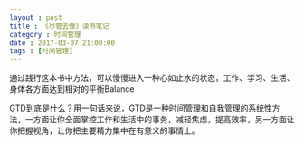 ```yaml
---
layout : post
title : 《尽管去做》读书笔记
category : 时间管理
date : 2017-03-07 21:00:00
tags : [时间管理]
---
```



通过践行这本书中方法，可以慢慢进入一种心如止水的状态，工作、学习、生活、身体各方面达到相对的平衡Balance

GTD到底是什么？用一句话来说，GTD是一种时间管理和自我管理的系统性方法，一方面让你全面掌控工作和生活中的事务，减轻焦虑，提高效率，另一方面让你把握视角，让你把主要精力集中在有意义的事情上。

